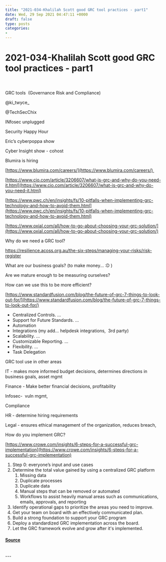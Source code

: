 ```yaml
---
title: "2021-034-Khalilah Scott good GRC tool practices - part1"
date: Wed, 29 Sep 2021 04:47:11 +0000
draft: false
type: posts
categories: 
- 
---
```

# 2021-034-Khalilah Scott good GRC tool practices - part1

<br/>

<br/>
GRC tools  (Governance Risk and Compliance)

@ki\_twyce\_

@TechSecChix

INfosec unplugged

Security Happy Hour

Eric’s cyberpoppa show

Cyber Insight show - cohost

Blumira is hiring

[https://www.blumira.com/careers/](https://www.blumira.com/careers/) 

  
  

[https://www.cio.com/article/3206607/what-is-grc-and-why-do-you-need-it.html](https://www.cio.com/article/3206607/what-is-grc-and-why-do-you-need-it.html)

[https://www.pwc.ch/en/insights/fs/10-pitfalls-when-implementing-grc-technology-and-how-to-avoid-them.html](https://www.pwc.ch/en/insights/fs/10-pitfalls-when-implementing-grc-technology-and-how-to-avoid-them.html)

[https://www.oxial.com/all/how-to-go-about-choosing-your-grc-solution/](https://www.oxial.com/all/how-to-go-about-choosing-your-grc-solution/)

Why do we need a GRC tool?

https://resilience.acoss.org.au/the-six-steps/managing-your-risks/risk-register

What are our business goals? (to make money... :D )

Are we mature enough to be measuring ourselves?

How can we use this to be more efficient?

[https://www.standardfusion.com/blog/the-future-of-grc-7-things-to-look-out-for/](https://www.standardfusion.com/blog/the-future-of-grc-7-things-to-look-out-for/)

-   Centralized Controls. ...
-   Support for Future Standards. ...
-   Automation
-   Integrations (my add… helpdesk integrations,  3rd party)
-   Scalability. ...
-   Customizable Reporting. ...
-   Flexibility. ...
-   Task Delegation

GRC tool use in other areas

IT - makes more informed budget decisions, determines directions in business goals, asset mgmt

Finance - Make better financial decisions, profitability

Infosec-  vuln mgmt, 

Compliance

HR - determine hiring requirements

Legal - ensures ethical management of the organization, reduces breach, 

How do you implement GRC?

[https://www.crowe.com/insights/6-steps-for-a-successful-grc-implementation](https://www.crowe.com/insights/6-steps-for-a-successful-grc-implementation)

1.  Step 0: everyone’s input and use cases 
2.  Determine the total value gained by using a centralized GRC platform
    1.  Missing data 
    2.  Duplicate processes
    3.  Duplicate data
    4.  Manual steps that can be removed or automated
    5.  Workflows to assist heavily manual areas such as communications, emails, approvals, and reporting
3.  Identify operational gaps to prioritize the areas you need to improve.
4.  Get your team on board with an effectively communicated plan.
5.  Build a strong foundation to support your GRC program
6.  Deploy a standardized GRC implementation across the board.
7.  Let the GRC framework evolve and grow after it's implemented.

#### [Source](http://brakeingsecurity.com/2021-034-khalilah-scott-good-grc-tool-practices-part1)

<br/>
---
